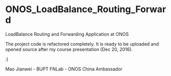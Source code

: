 # ONOS_LoadBalance_Routing_Forward
LoadBalance Routing and Forwarding Application at ONOS

The project code is refactored completely.
It is ready to be uploaded and opened source after my course presentation (Dec 20, 2016).

:)

Mao Jianwei - BUPT FNLab - ONOS China Ambassador
